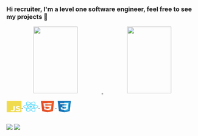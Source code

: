 ### Hi recruiter, I'm a level one software engineer, feel free to see my projects 🙂
<div align="center">
  <a href="https://github.com/ErickDev00">
  <img height="175em" width="48%" src="https://github-readme-stats.vercel.app/api?username=ErickDev00&show_icons=true&theme=graywhite&include_all_commits=true&count_private=true"/>
  <img height="175em" width="48%" src="https://github-readme-stats.vercel.app/api/top-langs/?username=ErickDev00&layout=compact&langs_count=7&theme=graywhite"/>
</div>
  
  <div style="display: inline_block"><br>
  <img align="center" alt="Js" height="30" width="40" src="https://raw.githubusercontent.com/devicons/devicon/master/icons/javascript/javascript-plain.svg">
  <img align="center" alt="React" height="30" width="40" src="https://raw.githubusercontent.com/devicons/devicon/master/icons/react/react-original.svg">
  <img align="center" alt="HTML" height="30" width="40" src="https://raw.githubusercontent.com/devicons/devicon/master/icons/html5/html5-original.svg">
  <img align="center" alt="CSS" height="30" width="40" src="https://raw.githubusercontent.com/devicons/devicon/master/icons/css3/css3-original.svg">
  </div>
  
  ##
  
  <div>
  <a href = "mailto:profissional.erick@gmail.com"><img src="https://img.shields.io/badge/-Gmail-%23333?style=for-the-badge&logo=gmail&logoColor=white" target="_blank"></a>
  <a href="https://www.linkedin.com/in/ericksantos20/" target="_blank"><img src="https://img.shields.io/badge/-LinkedIn-%230077B5?style=for-the-badge&logo=linkedin&logoColor=white" target="_blank"></a>
  </div>
  
